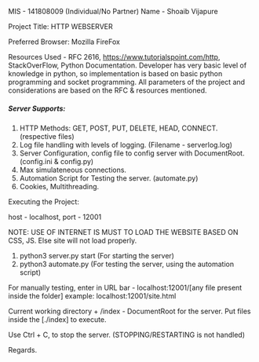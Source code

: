 MIS - 141808009 (Individual/No Partner)
Name - Shoaib Vijapure

Project Title: HTTP WEBSERVER

Preferred Browser: Mozilla FireFox

Resources Used - RFC 2616, https://www.tutorialspoint.com/http, StackOverFlow, Python Documentation.
Developer has very basic level of knowledge in python, so implementation is based on basic python programming and socket programming.
All parameters of the project and considerations are based on the RFC & resources mentioned. 

##### Server Supports:
1. HTTP Methods: GET, POST, PUT, DELETE, HEAD, CONNECT. (respective files)
2. Log file handling with levels of logging. (Filename - serverlog.log)
3. Server Configuration, config file to config server with DocumentRoot. (config.ini & config.py)
4. Max simulateneous connections. 
5. Automation Script for Testing the server. (automate.py)
6. Cookies, Multithreading.

Executing the Project:

host - localhost, port - 12001

NOTE: USE OF INTERNET IS MUST TO LOAD THE WEBSITE BASED ON CSS, JS. Else site will not load properly.
1. python3 server.py start (For starting the server)
2. python3 automate.py (For testing the server, using the automation script)

For manually testing, enter in URL bar - localhost:12001/[any file present inside the folder]
example: localhost:12001/site.html

Current working directory + /index - DocumentRoot for the server.
Put files inside the [./index] to execute.

Use Ctrl + C, to stop the server. (STOPPING/RESTARTING is not handled)

Regards.

